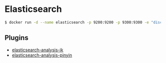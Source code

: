 # Elasticsearch

```bash
$ docker run -d --name elasticsearch -p 9200:9200 -p 9300:9300 -e "discovery.type=single-node" maguowei/elasticsearch
```

## Plugins
  - [elasticsearch-analysis-ik](https://github.com/medcl/elasticsearch-analysis-ik)
  - [elasticsearch-analysis-pinyin](https://github.com/medcl/elasticsearch-analysis-pinyin)
